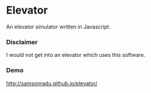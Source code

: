 # Elevator

An elevator simulator written in Javascript. 

### Disclaimer

I would not get into an elevator which uses this software. 

### Demo

http://samsonradu.github.io/elevator/
